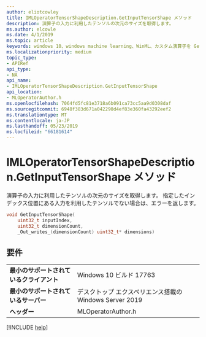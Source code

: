 ```yaml
---
author: eliotcowley
title: IMLOperatorTensorShapeDescription.GetInputTensorShape メソッド
description: 演算子の入力に利用したテンソルの次元のサイズを取得します。
ms.author: elcowle
ms.date: 4/1/2019
ms.topic: article
keywords: windows 10、windows machine learning、WinML、カスタム演算子を GetInputTensorShape
ms.localizationpriority: medium
topic_type:
- APIRef
api_type:
- NA
api_name:
- IMLOperatorTensorShapeDescription.GetInputTensorShape
api_location:
- MLOperatorAuthor.h
ms.openlocfilehash: 7064fd5fc81e3718a6b091ca73cc5aa9d0308daf
ms.sourcegitcommit: 6948f383d671a042290d4ef83e360fa43292eef2
ms.translationtype: MT
ms.contentlocale: ja-JP
ms.lasthandoff: 05/23/2019
ms.locfileid: "66181614"
---
```

# <a name="imloperatortensorshapedescriptiongetinputtensorshape-method"></a>IMLOperatorTensorShapeDescription.GetInputTensorShape メソッド

演算子の入力に利用したテンソルの次元のサイズを取得します。 指定したインデックス位置にある入力を利用したテンソルでない場合は、エラーを返します。

```cpp
void GetInputTensorShape(
    uint32_t inputIndex, 
    uint32_t dimensionCount, 
    _Out_writes_(dimensionCount) uint32_t* dimensions)
```

## <a name="requirements"></a>要件

| | |
|-|-|
| **最小のサポートされているクライアント** | Windows 10 ビルド 17763 |
| **最小のサポートされているサーバー** | デスクトップ エクスペリエンス搭載の Windows Server 2019 |
| **ヘッダー** | MLOperatorAuthor.h |

[!INCLUDE [help](../../includes/get-help.md)]

